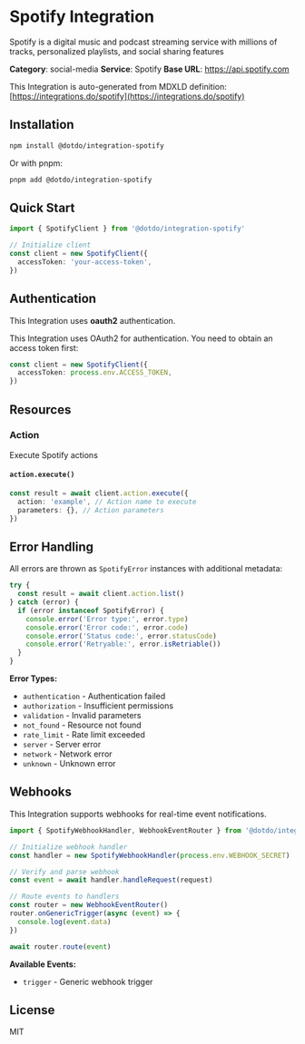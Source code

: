 # Spotify Integration

Spotify is a digital music and podcast streaming service with millions of tracks, personalized playlists, and social sharing features

**Category**: social-media
**Service**: Spotify
**Base URL**: https://api.spotify.com

This Integration is auto-generated from MDXLD definition: [https://integrations.do/spotify](https://integrations.do/spotify)

## Installation

```bash
npm install @dotdo/integration-spotify
```

Or with pnpm:

```bash
pnpm add @dotdo/integration-spotify
```

## Quick Start

```typescript
import { SpotifyClient } from '@dotdo/integration-spotify'

// Initialize client
const client = new SpotifyClient({
  accessToken: 'your-access-token',
})
```

## Authentication

This Integration uses **oauth2** authentication.

This Integration uses OAuth2 for authentication. You need to obtain an access token first:

```typescript
const client = new SpotifyClient({
  accessToken: process.env.ACCESS_TOKEN,
})
```

## Resources

### Action

Execute Spotify actions

#### `action.execute()`

```typescript
const result = await client.action.execute({
  action: 'example', // Action name to execute
  parameters: {}, // Action parameters
})
```

## Error Handling

All errors are thrown as `SpotifyError` instances with additional metadata:

```typescript
try {
  const result = await client.action.list()
} catch (error) {
  if (error instanceof SpotifyError) {
    console.error('Error type:', error.type)
    console.error('Error code:', error.code)
    console.error('Status code:', error.statusCode)
    console.error('Retryable:', error.isRetriable())
  }
}
```

**Error Types:**

- `authentication` - Authentication failed
- `authorization` - Insufficient permissions
- `validation` - Invalid parameters
- `not_found` - Resource not found
- `rate_limit` - Rate limit exceeded
- `server` - Server error
- `network` - Network error
- `unknown` - Unknown error

## Webhooks

This Integration supports webhooks for real-time event notifications.

```typescript
import { SpotifyWebhookHandler, WebhookEventRouter } from '@dotdo/integration-spotify'

// Initialize webhook handler
const handler = new SpotifyWebhookHandler(process.env.WEBHOOK_SECRET)

// Verify and parse webhook
const event = await handler.handleRequest(request)

// Route events to handlers
const router = new WebhookEventRouter()
router.onGenericTrigger(async (event) => {
  console.log(event.data)
})

await router.route(event)
```

**Available Events:**

- `trigger` - Generic webhook trigger

## License

MIT
